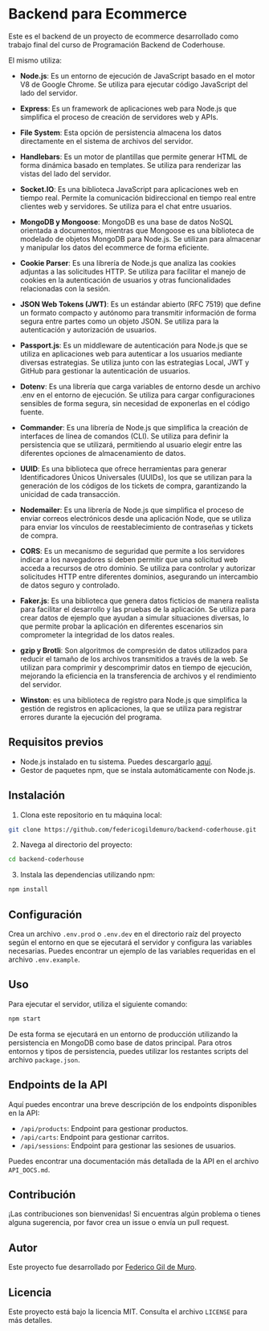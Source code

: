 # Backend para Ecommerce

Este es el backend de un proyecto de ecommerce desarrollado como trabajo final del curso de Programación Backend de Coderhouse.

El mismo utiliza:

- **Node.js**: Es un entorno de ejecución de JavaScript basado en el motor V8 de Google Chrome. Se utiliza para ejecutar código JavaScript del lado del servidor.

- **Express**: Es un framework de aplicaciones web para Node.js que simplifica el proceso de creación de servidores web y APIs.

- **File System**: Esta opción de persistencia almacena los datos directamente en el sistema de archivos del servidor.

- **Handlebars**: Es un motor de plantillas que permite generar HTML de forma dinámica basado en templates. Se utiliza para renderizar las vistas del lado del servidor.

- **Socket.IO**: Es una biblioteca JavaScript para aplicaciones web en tiempo real. Permite la comunicación bidireccional en tiempo real entre clientes web y servidores. Se utiliza para el chat entre usuarios.

- **MongoDB y Mongoose**: MongoDB es una base de datos NoSQL orientada a documentos, mientras que Mongoose es una biblioteca de modelado de objetos MongoDB para Node.js. Se utilizan para almacenar y manipular los datos del ecommerce de forma eficiente.

- **Cookie Parser**: Es una librería de Node.js que analiza las cookies adjuntas a las solicitudes HTTP. Se utiliza para facilitar el manejo de cookies en la autenticación de usuarios y otras funcionalidades relacionadas con la sesión.

- **JSON Web Tokens (JWT)**: Es un estándar abierto (RFC 7519) que define un formato compacto y autónomo para transmitir información de forma segura entre partes como un objeto JSON. Se utiliza para la autenticación y autorización de usuarios.

- **Passport.js**: Es un middleware de autenticación para Node.js que se utiliza en aplicaciones web para autenticar a los usuarios mediante diversas estrategias. Se utiliza junto con las estrategias Local, JWT y GitHub para gestionar la autenticación de usuarios.

- **Dotenv**: Es una librería que carga variables de entorno desde un archivo .env en el entorno de ejecución. Se utiliza para cargar configuraciones sensibles de forma segura, sin necesidad de exponerlas en el código fuente.

- **Commander**: Es una librería de Node.js que simplifica la creación de interfaces de línea de comandos (CLI). Se utiliza para definir la persistencia que se utilizará, permitiendo al usuario elegir entre las diferentes opciones de almacenamiento de datos.

- **UUID**: Es una biblioteca que ofrece herramientas para generar Identificadores Únicos Universales (UUIDs), los que se utilizan para la generación de los códigos de los tickets de compra, garantizando la unicidad de cada transacción.

- **Nodemailer**: Es una librería de Node.js que simplifica el proceso de enviar correos electrónicos desde una aplicación Node, que se utiliza para enviar los vínculos de reestablecimiento de contraseñas y tickets de compra.

- **CORS**: Es un mecanismo de seguridad que permite a los servidores indicar a los navegadores si deben permitir que una solicitud web acceda a recursos de otro dominio. Se utiliza para controlar y autorizar solicitudes HTTP entre diferentes dominios, asegurando un intercambio de datos seguro y controlado.

- **Faker.js**: Es una biblioteca que genera datos ficticios de manera realista para facilitar el desarrollo y las pruebas de la aplicación. Se utiliza para crear datos de ejemplo que ayudan a simular situaciones diversas, lo que permite probar la aplicación en diferentes escenarios sin comprometer la integridad de los datos reales.

- **gzip y Brotli**: Son algoritmos de compresión de datos utilizados para reducir el tamaño de los archivos transmitidos a través de la web. Se utilizan para comprimir y descomprimir datos en tiempo de ejecución, mejorando la eficiencia en la transferencia de archivos y el rendimiento del servidor.

- **Winston**: es una biblioteca de registro para Node.js que simplifica la gestión de registros en aplicaciones, la que se utiliza para registrar errores durante la ejecución del programa.

## Requisitos previos

- Node.js instalado en tu sistema. Puedes descargarlo [aquí](https://nodejs.org/).
- Gestor de paquetes npm, que se instala automáticamente con Node.js.

## Instalación

1. Clona este repositorio en tu máquina local:

```bash
git clone https://github.com/federicogildemuro/backend-coderhouse.git
```

2. Navega al directorio del proyecto:

```bash
cd backend-coderhouse
```

3. Instala las dependencias utilizando npm:

```bash
npm install
```

## Configuración

Crea un archivo `.env.prod` o `.env.dev` en el directorio raíz del proyecto según el entorno en que se ejecutará el servidor y configura las variables necesarias. Puedes encontrar un ejemplo de las variables requeridas en el archivo `.env.example`.

## Uso

Para ejecutar el servidor, utiliza el siguiente comando:

```bash
npm start
```

De esta forma se ejecutará en un entorno de producción utilizando la persistencia en MongoDB como base de datos principal. Para otros entornos y tipos de persistencia, puedes utilizar los restantes scripts del archivo `package.json`.

## Endpoints de la API

Aquí puedes encontrar una breve descripción de los endpoints disponibles en la API:

- `/api/products`: Endpoint para gestionar productos.
- `/api/carts`: Endpoint para gestionar carritos.
- `/api/sessions`: Endpoint para gestionar las sesiones de usuarios.

Puedes encontrar una documentación más detallada de la API en el archivo `API_DOCS.md`.

## Contribución

¡Las contribuciones son bienvenidas! Si encuentras algún problema o tienes alguna sugerencia, por favor crea un issue o envía un pull request.

## Autor

Este proyecto fue desarrollado por [Federico Gil de Muro](https://github.com/federicogildemuro).

## Licencia

Este proyecto está bajo la licencia MIT. Consulta el archivo `LICENSE` para más detalles.
